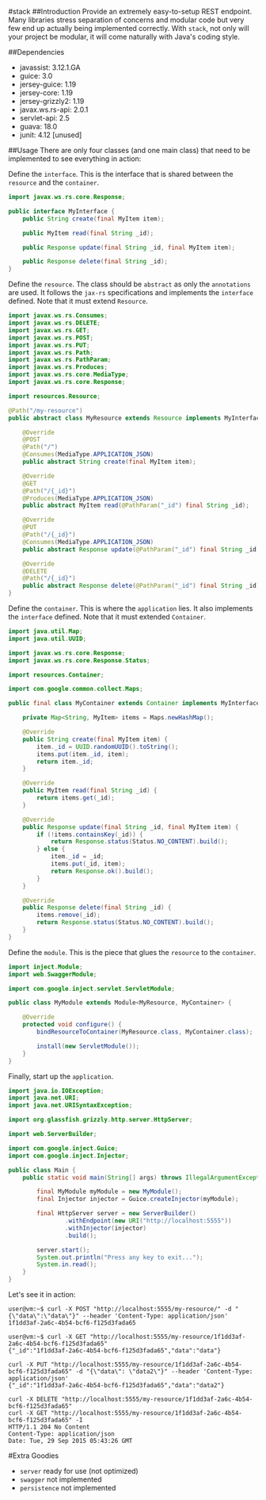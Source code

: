 #stack
##Introduction
Provide an extremely easy-to-setup REST endpoint. Many libraries stress separation of concerns and modular code but very few end up actually being implemented correctly. With `stack`, not only will your project be modular, it will come naturally with Java's coding style.

##Dependencies
* javassist: 3.12.1.GA
* guice: 3.0
* jersey-guice: 1.19
* jersey-core: 1.19
* jersey-grizzly2: 1.19
* javax.ws.rs-api: 2.0.1
* servlet-api: 2.5
* guava: 18.0
* junit: 4.12 [unused]

##Usage
There are only four classes (and one main class) that need to be implemented to see everything in action:

Define the `interface`. This is the interface that is shared between the `resource` and the `container`.
```java
import javax.ws.rs.core.Response;

public interface MyInterface {
    public String create(final MyItem item);

    public MyItem read(final String _id);

    public Response update(final String _id, final MyItem item);

    public Response delete(final String _id);
}
```

Define the `resource`. The class should be `abstract` as only the `annotations` are used. It follows the `jax-rs` specifications and implements the `interface` defined. Note that it must extend `Resource`.
```java
import javax.ws.rs.Consumes;
import javax.ws.rs.DELETE;
import javax.ws.rs.GET;
import javax.ws.rs.POST;
import javax.ws.rs.PUT;
import javax.ws.rs.Path;
import javax.ws.rs.PathParam;
import javax.ws.rs.Produces;
import javax.ws.rs.core.MediaType;
import javax.ws.rs.core.Response;

import resources.Resource;

@Path("/my-resource")
public abstract class MyResource extends Resource implements MyInterface {

    @Override
    @POST
    @Path("/")
    @Consumes(MediaType.APPLICATION_JSON)
    public abstract String create(final MyItem item);

    @Override
    @GET
    @Path("/{_id}")
    @Produces(MediaType.APPLICATION_JSON)
    public abstract MyItem read(@PathParam("_id") final String _id);

    @Override
    @PUT
    @Path("/{_id}")
    @Consumes(MediaType.APPLICATION_JSON)
    public abstract Response update(@PathParam("_id") final String _id, final MyItem item);

    @Override
    @DELETE
    @Path("/{_id}")
    public abstract Response delete(@PathParam("_id") final String _id);
}

```

Define the `container`. This is where the `application` lies. It also implements the `interface` defined. Note that it must extended `Container`.
```java
import java.util.Map;
import java.util.UUID;

import javax.ws.rs.core.Response;
import javax.ws.rs.core.Response.Status;

import resources.Container;

import com.google.common.collect.Maps;

public final class MyContainer extends Container implements MyInterface {

    private Map<String, MyItem> items = Maps.newHashMap();

    @Override
    public String create(final MyItem item) {
        item._id = UUID.randomUUID().toString();
        items.put(item._id, item);
        return item._id;
    }

    @Override
    public MyItem read(final String _id) {
        return items.get(_id);
    }

    @Override
    public Response update(final String _id, final MyItem item) {
        if (!items.containsKey(_id)) {
            return Response.status(Status.NO_CONTENT).build();
        } else {
            item._id = _id;
            items.put(_id, item);
            return Response.ok().build();
        }
    }

    @Override
    public Response delete(final String _id) {
        items.remove(_id);
        return Response.status(Status.NO_CONTENT).build();
    }
}
```

Define the `module`. This is the piece that glues the `resource` to the `container`.
```java
import inject.Module;
import web.SwaggerModule;

import com.google.inject.servlet.ServletModule;

public class MyModule extends Module<MyResource, MyContainer> {

    @Override
    protected void configure() {
        bindResourceToContainer(MyResource.class, MyContainer.class);

        install(new ServletModule());
    }
}
```

Finally, start up the `application`.
```java
import java.io.IOException;
import java.net.URI;
import java.net.URISyntaxException;

import org.glassfish.grizzly.http.server.HttpServer;

import web.ServerBuilder;

import com.google.inject.Guice;
import com.google.inject.Injector;

public class Main {
    public static void main(String[] args) throws IllegalArgumentException, IOException, URISyntaxException {

        final MyModule myModule = new MyModule();
        final Injector injector = Guice.createInjector(myModule);

        final HttpServer server = new ServerBuilder()
                .withEndpoint(new URI("http://localhost:5555"))
                .withInjector(injector)
                .build();

        server.start();
        System.out.println("Press any key to exit...");
        System.in.read();
    }
}
```

Let's see it in action:
```
user@vm:~$ curl -X POST "http://localhost:5555/my-resource/" -d "{\"data\":\"data\"}" --header 'Content-Type: application/json'
1f1dd3af-2a6c-4b54-bcf6-f125d3fada65

user@vm:~$ curl -X GET "http://localhost:5555/my-resource/1f1dd3af-2a6c-4b54-bcf6-f125d3fada65"
{"_id":"1f1dd3af-2a6c-4b54-bcf6-f125d3fada65","data":"data"}

curl -X PUT "http://localhost:5555/my-resource/1f1dd3af-2a6c-4b54-bcf6-f125d3fada65" -d "{\"data\": \"data2\"}" --header 'Content-Type: application/json'
{"_id":"1f1dd3af-2a6c-4b54-bcf6-f125d3fada65","data":"data2"}

curl -X DELETE "http://localhost:5555/my-resource/1f1dd3af-2a6c-4b54-bcf6-f125d3fada65"
curl -X GET "http://localhost:5555/my-resource/1f1dd3af-2a6c-4b54-bcf6-f125d3fada65" -I
HTTP/1.1 204 No Content
Content-Type: application/json
Date: Tue, 29 Sep 2015 05:43:26 GMT
```

#Extra Goodies
* `server` ready for use (not optimized)
* `swagger` not implemented
* `persistence` not implemented
